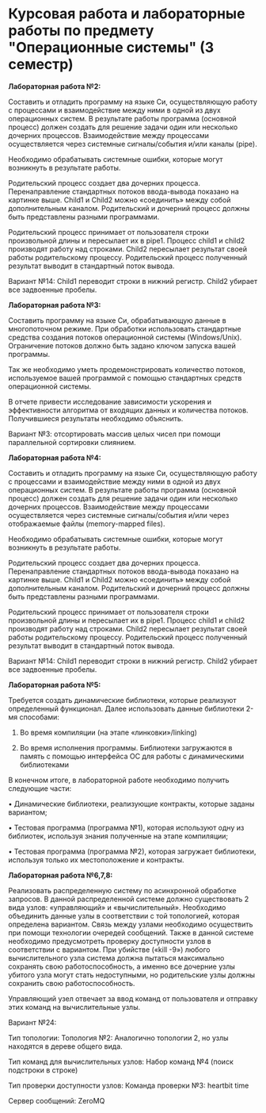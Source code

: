 # Курсовая работа и лабораторные работы по предмету "Операционные системы" (3 семестр)

**Лабораторная работа №2:**

Составить и отладить программу на языке Си, осуществляющую работу с процессами и взаимодействие между ними в одной из двух операционных систем. В результате работы программа (основной процесс) должен создать для решение задачи один или несколько дочерних процессов. Взаимодействие между процессами осуществляется через системные сигналы/события и/или каналы (pipe). 

Необходимо обрабатывать системные ошибки, которые могут возникнуть в результате работы. 

Родительский процесс создает два дочерних процесса. Перенаправление стандартных потоков ввода-вывода показано на картинке выше. Child1 и Child2 можно «соединить» между собой дополнительным каналом. Родительский и дочерний процесс должны быть представлены разными программами. 

Родительский процесс принимает от пользователя строки произвольной длины и пересылает их в pipe1. Процесс child1 и child2 производят работу над строками. Child2 пересылает результат своей работы родительскому процессу. Родительский процесс полученный результат выводит в стандартный поток вывода. 

Вариант №14: Child1 переводит строки в нижний регистр. Child2 убирает все задвоенные пробелы. 

**Лабораторная работа №3:**

Составить программу на языке Си, обрабатывающую данные в многопоточном режиме. При обработки использовать стандартные средства создания потоков операционной системы (Windows/Unix). Ограничение потоков должно быть задано ключом запуска вашей программы.

Так же необходимо уметь продемонстрировать количество потоков, используемое вашей программой с помощью стандартных средств операционной системы.

В отчете привести исследование зависимости ускорения и эффективности алгоритма от входящих данных и количества потоков. Получившиеся результаты необходимо объяснить.

Вариант №3: отсортировать массив целых чисел при помощи параллельной сортировки слиянием.

**Лабораторная работа №4:**

Составить и отладить программу на языке Си, осуществляющую работу с процессами и взаимодействие между ними в одной из двух операционных систем. В результате работы программа (основной процесс) должен создать для решение задачи один или несколько дочерних процессов. Взаимодействие между процессами осуществляется через системные сигналы/события и/или через отображаемые файлы (memory-mapped files).

Необходимо обрабатывать системные ошибки, которые могут возникнуть в результате работы.

Родительский процесс создает два дочерних процесса. Перенаправление стандартных потоков ввода-вывода показано на картинке выше. Child1 и Child2 можно «соединить» между собой дополнительным каналом. Родительский и дочерний процесс должны быть представлены разными программами. 

Родительский процесс принимает от пользователя строки произвольной длины и пересылает их в pipe1. Процесс child1 и child2 производят работу над строками. Child2 пересылает результат своей работы родительскому процессу. Родительский процесс полученный результат выводит в стандартный поток вывода. 

Вариант №14: Child1 переводит строки в нижний регистр. Child2 убирает все задвоенные пробелы. 

**Лабораторная работа №5:**

Требуется создать динамические библиотеки, которые реализуют определенный функционал. Далее использовать данные библиотеки 2-мя способами:

1.	Во время компиляции (на этапе «линковки»/linking)

2.	Во время исполнения программы. Библиотеки загружаются в память с помощью интерфейса ОС для работы с динамическими библиотеками

В конечном итоге, в лабораторной работе необходимо получить следующие части:

•	Динамические библиотеки, реализующие контракты, которые заданы вариантом;

•	Тестовая программа (программа №1), которая используют одну из библиотек, используя знания полученные на этапе компиляции;

•	Тестовая программа (программа №2), которая загружает библиотеки, используя только их местоположение и контракты.

**Лабораторная работа №6,7,8:**

Реализовать распределенную систему по асинхронной обработке запросов. В данной распределенной системе должно существовать 2 вида узлов: «управляющий» и «вычислительный». Необходимо объединить данные узлы в соответствии с той топологией, которая определена вариантом. Связь между узлами необходимо осуществить при помощи технологии очередей сообщений. Также в данной системе необходимо предусмотреть проверку доступности узлов в соответствии с вариантом. При убийстве («kill -9») любого вычислительного узла система должна пытаться максимально сохранять свою работоспособность, а именно все дочерние узлы убитого узла могут стать недоступными, но родительские узлы должны сохранить свою работоспособность. 

Управляющий узел отвечает за ввод команд от пользователя и отправку этих команд на вычислительные узлы.

Вариант №24: 

Тип топологии: Топология №2: Аналогично топологии 2, но узлы находятся в дереве общего вида. 

Тип команд для вычислительных узлов: Набор команд №4 (поиск подстроки в строке)

Тип проверки доступности узлов: Команда проверки №3: heartbit time 

Сервер сообщений: ZeroMQ 
